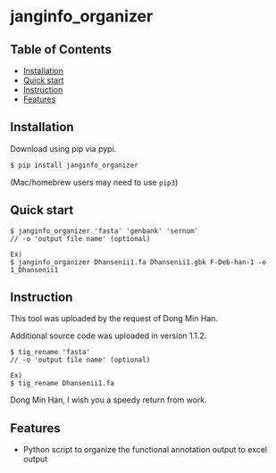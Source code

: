 # janginfo_organizer

## Table of Contents
  * [Installation](#installation)
  * [Quick start](#quick-start)
  * [Instruction](#instruction)
  * [Features](#features)
  
## Installation

Download using pip via pypi.

```bash
$ pip install janginfo_organizer
```
(Mac/homebrew users may need to use ``pip3``)

## Quick start
```
$ janginfo_organizer 'fasta' 'genbank' 'sernum'
// -o 'output file name' (optional)

Ex)
$ janginfo_organizer Dhansenii1.fa Dhansenii1.gbk F-Deb-han-1 -o 1_Dhansenii1
```

## Instruction

This tool was uploaded by the request of Dong Min Han.

Additional source code was uploaded in version 1.1.2.

```
$ tig_rename 'fasta'
// -o 'output file name' (optional)

Ex)
$ tig_rename Dhansenii1.fa
```

Dong Min Han, I wish you a speedy return from work.


## Features
  * Python script to organize the functional annotation output to excel output
